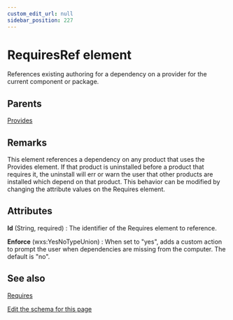 ```yaml
---
custom_edit_url: null
sidebar_position: 227
---
```

# RequiresRef element
References existing authoring for a dependency on a provider for the current component or package.

## Parents
[Provides](provides.md)

## Remarks
<p>
  This element references a dependency on any product that uses the Provides element. If that product is uninstalled
  before a product that requires it, the uninstall will err or warn the user that other products are installed
  which depend on that product. This behavior can be modified by changing the attribute values on the Requires element.
</p>


## Attributes
**Id** (String, required)
  : The identifier of the Requires element to reference.

**Enforce** (wxs:YesNoTypeUnion)
  : When set to "yes", adds a custom action to prompt the user when dependencies are missing from the computer. The default is "no".


## See also
[Requires](requires.md)

[Edit the schema for this page](https://github.com/wixtoolset/web/blob/master/src/xsd4/wix.xsd)